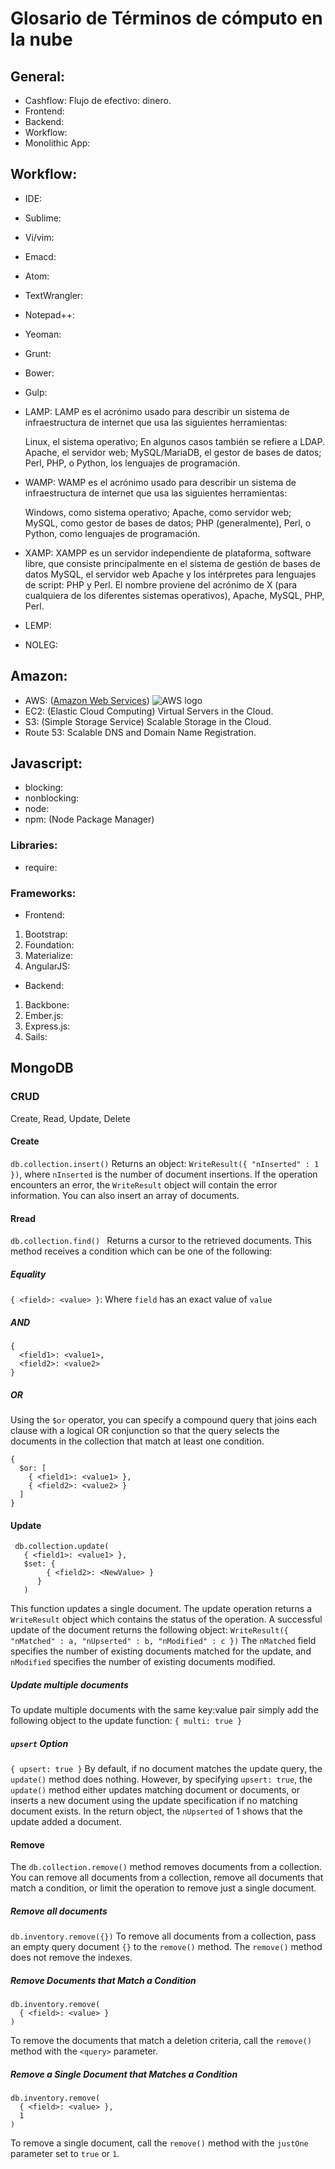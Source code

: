 # Glosario de Términos de cómputo en la nube
## General:
 - Cashflow: Flujo de efectivo: dinero.
 - Frontend:
 - Backend:
 - Workflow:
 - Monolithic App:

## Workflow:
 - IDE:
 - Sublime:
 - Vi/vim:
 - Emacd:
 - Atom:
 - TextWrangler:
 - Notepad++:
 - Yeoman:
 - Grunt:
 - Bower:
 - Gulp:
 - LAMP:
 LAMP es el acrónimo usado para describir un sistema de infraestructura de internet que usa las siguientes herramientas:

    Linux, el sistema operativo; En algunos casos también se refiere a LDAP.
    Apache, el servidor web;
    MySQL/MariaDB, el gestor de bases de datos;
    Perl, PHP, o Python, los lenguajes de programación.

 - WAMP:
 WAMP es el acrónimo usado para describir un sistema de infraestructura de internet que usa las siguientes herramientas:

    Windows, como sistema operativo;
    Apache, como servidor web;
    MySQL, como gestor de bases de datos;
    PHP (generalmente), Perl, o Python, como lenguajes de programación.

 - XAMP:
 XAMPP es un servidor independiente de plataforma, software libre, que consiste principalmente en el sistema de gestión de bases de datos MySQL, el servidor web Apache y los intérpretes para lenguajes de script: PHP y Perl. El nombre proviene del acrónimo de X (para cualquiera de los diferentes sistemas operativos), Apache, MySQL, PHP, Perl.

 - LEMP:
 - NOLEG:

## Amazon:
 - AWS: ([Amazon Web Services](https://aws.amazon.com/es/)) ![AWS logo](https://a0.awsstatic.com/main/images/logos/aws_logo_105x39.png)
 - EC2: (Elastic Cloud Computing) Virtual Servers in the Cloud.
 - S3: (Simple Storage Service) Scalable Storage in the Cloud.
 - Route 53: Scalable DNS and Domain Name Registration.

## Javascript:
  - blocking:
  - nonblocking:
  - node:
  - npm: (Node Package Manager)

### Libraries:
   - require:

### Frameworks:
 - Frontend:
  1. Bootstrap:
  2. Foundation:
  3. Materialize:
  4. AngularJS:
 - Backend:
  1. Backbone:
  2. Ember.js:
  3. Express.js:
  4. Sails:

## MongoDB
### CRUD
Create, Read, Update, Delete

#### Create
` db.collection.insert() `
Returns an object: `WriteResult({ "nInserted" : 1 })`, where `nInserted` is the number of document insertions. If the operation encounters an error, the `WriteResult` object will contain the error information. You can also insert an array of documents.

#### Rread
`db.collection.find() `
Returns a cursor to the retrieved documents. This method receives a condition which can be one of the following:

##### Equality
`{ <field>: <value> }`: Where `field` has an exact value of `value`

##### AND
```mongo
{
  <field1>: <value1>,
  <field2>: <value2>
}
```

##### OR
Using the `$or` operator, you can specify a compound query that joins each clause with a logical OR conjunction so that the query selects the documents in the collection that match at least one condition.

```mongo
{
  $or: [
    { <field1>: <value1> },
    { <field2>: <value2> }
  ]
}
```
#### Update
```mongo
 db.collection.update(
   { <field1>: <value1> },
   $set: {
        { <field2>: <NewValue> }
      }
   )
```
This function updates a single document. The update operation returns a `WriteResult` object which contains the status of the operation. A successful update of the document returns the following object:
`WriteResult({ "nMatched" : a, "nUpserted" : b, "nModified" : c })`
The `nMatched` field specifies the number of existing documents matched for the update, and `nModified` specifies the number of existing documents modified.

##### Update multiple documents
To update multiple documents with the same key:value pair simply add the following object to the update function:
`{ multi: true }`

##### `upsert` Option
`{ upsert: true }`
By default, if no document matches the update query, the `update()` method does nothing. However, by specifying `upsert: true`, the `update()` method either updates matching document or documents, or inserts a new document using the update specification if no matching document exists.
In the return object, the `nUpserted` of 1 shows that the update added a document.

#### Remove
The `db.collection.remove()` method removes documents from a collection. You can remove all documents from a collection, remove all documents that match a condition, or limit the operation to remove just a single document.

##### Remove all documents
`db.inventory.remove({})`
To remove all documents from a collection, pass an empty query document `{}` to the `remove()` method. The `remove()` method does not remove the indexes.

##### Remove Documents that Match a Condition
```mongo
db.inventory.remove(
  { <field>: <value> }
)
```
To remove the documents that match a deletion criteria, call the `remove()` method with the `<query>` parameter.

##### Remove a Single Document that Matches a Condition
```mongo
db.inventory.remove(
  { <field>: <value> },
  1
)
```
To remove a single document, call the `remove()` method with the `justOne` parameter set to `true` or `1`.
